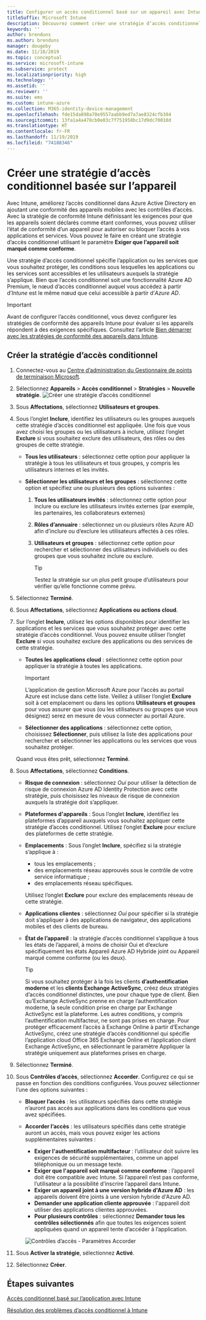 ```yaml
---
title: Configurer un accès conditionnel basé sur un appareil avec Intune
titleSuffix: Microsoft Intune
description: Découvrez comment créer une stratégie d’accès conditionnel basée sur l’appareil en fonction de la conformité des appareils Microsoft Intune et de la gestion des applications mobiles.
keywords: ''
author: brenduns
ms.author: brenduns
manager: dougeby
ms.date: 11/18/2019
ms.topic: conceptual
ms.service: microsoft-intune
ms.subservice: protect
ms.localizationpriority: high
ms.technology: ''
ms.assetid: ''
ms.reviewer: ''
ms.suite: ems
ms.custom: intune-azure
ms.collection: M365-identity-device-management
ms.openlocfilehash: fde15da898a70e9557aabb9ed7a7ae8324cfb304
ms.sourcegitcommit: 13fa1a4a478cb0e03c7f751958bc17d9dc70010d
ms.translationtype: HT
ms.contentlocale: fr-FR
ms.lasthandoff: 11/19/2019
ms.locfileid: "74188346"
---
```

# <a name="create-a-device-based-conditional-access-policy"></a>Créer une stratégie d’accès conditionnel basée sur l’appareil

Avec Intune, améliorez l’accès conditionnel dans Azure Active Directory en ajoutant une conformité des appareils mobiles avec les contrôles d’accès. Avec la stratégie de conformité Intune définissant les exigences pour que les appareils soient déclarés comme étant conformes, vous pouvez utiliser l’état de conformité d’un appareil pour autoriser ou bloquer l’accès à vos applications et services. Vous pouvez le faire en créant une stratégie d’accès conditionnel utilisant le paramètre **Exiger que l’appareil soit marqué comme conforme**.

Une stratégie d’accès conditionnel spécifie l’application ou les services que vous souhaitez protéger, les conditions sous lesquelles les applications ou les services sont accessibles et les utilisateurs auxquels la stratégie s’applique. Bien que l’accès conditionnel soit une fonctionnalité Azure AD Premium, le nœud d’accès conditionnel auquel vous accédez à partir d’*Intune* est le même nœud que celui accessible à partir d’*Azure AD*.

> [!IMPORTANT]
> Avant de configurer l’accès conditionnel, vous devez configurer les stratégies de conformité des appareils Intune pour évaluer si les appareils répondent à des exigences spécifiques. Consultez l’article [Bien démarrer avec les stratégies de conformité des appareils dans Intune](device-compliance-get-started.md).

## <a name="create-conditional-access-policy"></a>Créer la stratégie d’accès conditionnel

1. Connectez-vous au [Centre d’administration du Gestionnaire de points de terminaison Microsoft](https://go.microsoft.com/fwlink/?linkid=2109431).

2. Sélectionnez **Appareils** > **Accès conditionnel** > **Stratégies** >  **Nouvelle stratégie**.
  ![Créer une stratégie d’accès conditionnel](./media/create-conditional-access-intune/create-ca.png)

3. Sous **Affectations**, sélectionnez **Utilisateurs et groupes**.

4. Sous l’onglet **Inclure**, identifiez les utilisateurs ou les groupes auxquels cette stratégie d’accès conditionnel est appliquée. Une fois que vous avez choisi les groupes ou les utilisateurs à inclure, utilisez l’onglet **Exclure** si vous souhaitez exclure des utilisateurs, des rôles ou des groupes de cette stratégie.

   - **Tous les utilisateurs** : sélectionnez cette option pour appliquer la stratégie à tous les utilisateurs et tous groupes, y compris les utilisateurs internes et les invités.

   - **Sélectionner les utilisateurs et les groupes** : sélectionnez cette option et spécifiez une ou plusieurs des options suivantes :
  
     1. **Tous les utilisateurs invités** : sélectionnez cette option pour inclure ou exclure les utilisateurs invités externes (par exemple, les partenaires, les collaborateurs externes)

     2. **Rôles d’annuaire** : sélectionnez un ou plusieurs rôles Azure AD afin d’inclure ou d’exclure les utilisateurs affectés à ces rôles.

     3. **Utilisateurs et groupes** : sélectionnez cette option pour rechercher et sélectionner des utilisateurs individuels ou des groupes que vous souhaitez inclure ou exclure.

        > [!TIP]
        > Testez la stratégie sur un plus petit groupe d’utilisateurs pour vérifier qu’elle fonctionne comme prévu.

5. Sélectionnez **Terminé**.

6. Sous **Affectations**, sélectionnez **Applications ou actions cloud**.

7. Sur l’onglet **Inclure**, utilisez les options disponibles pour identifier les applications et les services que vous souhaitez protéger avec cette stratégie d’accès conditionnel. Vous pouvez ensuite utiliser l’onglet **Exclure** si vous souhaitez exclure des applications ou des services de cette stratégie.

   - **Toutes les applications cloud** : sélectionnez cette option pour appliquer la stratégie à toutes les applications.
     > [!IMPORTANT]
     > L’application de gestion Microsoft Azure pour l’accès au portail Azure est incluse dans cette liste. Veillez à utiliser l’onglet **Exclure** soit à cet emplacement ou dans les options **Utilisateurs et groupes** pour vous assurer que vous (ou les utilisateurs ou groupes que vous désignez) serez en mesure de vous connecter au portail Azure. 

   - **Sélectionner des applications** : sélectionnez cette option, choisissez **Sélectionner**, puis utilisez la liste des applications pour rechercher et sélectionner les applications ou les services que vous souhaitez protéger.

   Quand vous êtes prêt, sélectionnez **Terminé**.

8. Sous **Affectations**, sélectionnez **Conditions**.

   - **Risque de connexion** : sélectionnez *Oui* pour utiliser la détection de risque de connexion Azure AD Identity Protection avec cette stratégie, puis choisissez les niveaux de risque de connexion auxquels la stratégie doit s’appliquer.

   - **Plateformes d'appareils** : Sous l’onglet **Inclure**, identifiez les plateformes d’appareil auxquels vous souhaitez appliquer cette stratégie d’accès conditionnel. Utilisez l’onglet **Exclure** pour exclure des plateformes de cette stratégie.

   - **Emplacements** : Sous l’onglet **Inclure**, spécifiez si la stratégie s’applique à :
     - tous les emplacements ;
     - des emplacements réseau approuvés sous le contrôle de votre service informatique ;
     - des emplacements réseau spécifiques.

     Utilisez l’onglet **Exclure** pour exclure des emplacements réseau de cette stratégie.

   - **Applications clientes** : sélectionnez *Oui* pour spécifier si la stratégie doit s’appliquer à des applications de navigateur, des applications mobiles et des clients de bureau.

   - **État de l’appareil** : la stratégie d’accès conditionnel s’applique à tous les états de l’appareil, à moins de choisir Oui et d’exclure spécifiquement les états Appareil Azure AD Hybride joint ou Appareil marqué comme conforme (ou les deux).

     > [!TIP]
     > Si vous souhaitez protéger à la fois les clients **d’authentification moderne** et les **clients Exchange ActiveSync**, créez deux stratégies d’accès conditionnel distinctes, une pour chaque type de client. Bien qu’Exchange ActiveSync prenne en charge l’authentification moderne, la seule condition prise en charge par Exchange ActiveSync est la plateforme. Les autres conditions, y compris l’authentification multifacteur, ne sont pas prises en charge. Pour protéger efficacement l’accès à Exchange Online à partir d’Exchange ActiveSync, créez une stratégie d’accès conditionnel qui spécifie l’application cloud Office 365 Exchange Online et l’application client Exchange ActiveSync, en sélectionnant le paramètre Appliquer la stratégie uniquement aux plateformes prises en charge.

9. Sélectionnez **Terminé**.

10. Sous **Contrôles d’accès**, sélectionnez **Accorder**. Configurez ce qui se passe en fonction des conditions configurées.  Vous pouvez sélectionner l’une des options suivantes :

    - **Bloquer l’accès** : les utilisateurs spécifiés dans cette stratégie n’auront pas accès aux applications dans les conditions que vous avez spécifiées.
    - **Accorder l’accès** : les utilisateurs spécifiés dans cette stratégie auront un accès, mais vous pouvez exiger les actions supplémentaires suivantes :
      - **Exiger l'authentification multifacteur** : l’utilisateur doit suivre les exigences de sécurité supplémentaires, comme un appel téléphonique ou un message texte.
      - **Exiger que l'appareil soit marqué comme conforme** : l’appareil doit être compatible avec Intune. Si l’appareil n’est pas conforme, l’utilisateur a la possibilité d’inscrire l’appareil dans Intune.
      - **Exiger un appareil joint à une version hybride d'Azure AD** : les appareils doivent être joints à une version hybride d'Azure AD.
      - **Demander une application cliente approuvée** : l'appareil doit utiliser des applications clientes approuvées. 
      - **Pour plusieurs contrôles** : sélectionnez **Demander tous les contrôles sélectionnés** afin que toutes les exigences soient appliquées quand un appareil tente d’accéder à l’application.

      ![Contrôles d’accès - Paramètres Accorder](./media/create-conditional-access-intune/create-ca-grant-access-settings.png)

11. Sous **Activer la stratégie**, sélectionnez **Activé**.

12. Sélectionnez **Créer**.

## <a name="next-steps"></a>Étapes suivantes

[Accès conditionnel basé sur l’application avec Intune](app-based-conditional-access-intune.md)

[Résolution des problèmes d’accès conditionnel à Intune](https://support.microsoft.com/help/4456106)
